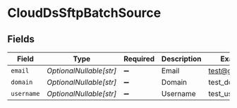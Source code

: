 # CloudDsSftpBatchSource


## Fields

| Field                   | Type                    | Required                | Description             | Example                 |
| ----------------------- | ----------------------- | ----------------------- | ----------------------- | ----------------------- |
| `email`                 | *OptionalNullable[str]* | :heavy_minus_sign:      | Email                   | test@gmail.com          |
| `domain`                | *OptionalNullable[str]* | :heavy_minus_sign:      | Domain                  | test_domain             |
| `username`              | *OptionalNullable[str]* | :heavy_minus_sign:      | Username                | test_user               |